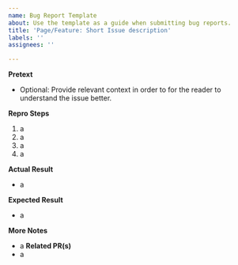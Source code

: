```yaml
---
name: Bug Report Template
about: Use the template as a guide when submitting bug reports.
title: 'Page/Feature: Short Issue description'
labels: ''
assignees: ''

---
```


**Pretext**
- Optional: Provide relevant context in order to for the reader to understand the issue better.

**Repro Steps**
1. a
2. a
3. a 
4. a

**Actual Result**
- a

**Expected Result**
- a

**More Notes**
- a
**Related PR(s)**
- a
